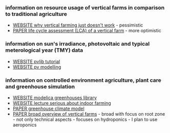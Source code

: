 ### information on resource usage of vertical farms in comparison to traditional agriculture

- [WEBSITE why vertical farming just doesn't work](https://www.canarymedia.com/articles/food-and-farms/why-vertical-farming-just-doesnt-work) - pessimistic
- [PAPER life cycle assessment (LCA) of a vertical farm](https://doi.org/10.1016/j.spc.2023.06.020) - more optimistic

### information on sun's irradiance, photovoltaic and typical meterological year (TMY) data

- [WEBSITE pvlib tutorial](https://pvsc-python-tutorials.github.io/PVSC48-Python-Tutorial/Tutorial%200%20-%20Overview.html)
- [WEBSITE pv modelling](https://pvpmc.sandia.gov/modeling-guide/)

### information on controlled environment agriculture, plant care and greenhouse simulation

- [WEBSITE modelica greenhouses library](https://greenhouses-library.readthedocs.io/en/latest/overview.html)
- [WEBSITE lecture serious about indoor farming](https://optimiauniversity.org/)
- [PAPER greenhouse climate model](https://doi.org/10.1016/j.biosystemseng.2011.06.001)
- [PAPER broad overview of vertical farms](https://doi.org/10.3390/agronomy12010002) - broad with focus on root zone - not only technical aspects - focuses on hydroponics - I plan to use aeroponics
